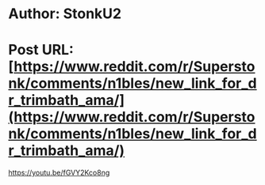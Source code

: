 # Author: StonkU2
# Post URL: [https://www.reddit.com/r/Superstonk/comments/n1bles/new_link_for_dr_trimbath_ama/](https://www.reddit.com/r/Superstonk/comments/n1bles/new_link_for_dr_trimbath_ama/)


https://youtu.be/fGVY2Kco8ng